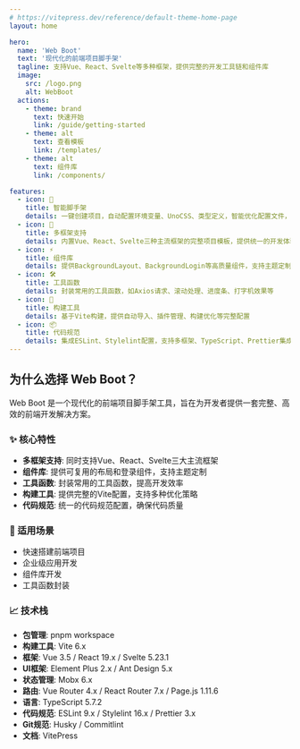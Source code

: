 ```yaml
---
# https://vitepress.dev/reference/default-theme-home-page
layout: home

hero:
  name: 'Web Boot'
  text: '现代化的前端项目脚手架'
  tagline: 支持Vue、React、Svelte等多种框架，提供完整的开发工具链和组件库
  image:
    src: /logo.png
    alt: WebBoot
  actions:
    - theme: brand
      text: 快速开始
      link: /guide/getting-started
    - theme: alt
      text: 查看模板
      link: /templates/
    - theme: alt
      text: 组件库
      link: /components/

features:
  - icon: 🚀
    title: 智能脚手架
    details: 一键创建项目，自动配置环境变量、UnoCSS、类型定义，智能优化配置文件，开箱即用
  - icon: 📝
    title: 多框架支持
    details: 内置Vue、React、Svelte三种主流框架的完整项目模板，提供统一的开发体验
  - icon: ⚡️
    title: 组件库
    details: 提供BackgroundLayout、BackgroundLogin等高质量组件，支持主题定制和布局切换
  - icon: 🛠️
    title: 工具函数
    details: 封装常用的工具函数，如Axios请求、滚动处理、进度条、打字机效果等
  - icon: 🎯
    title: 构建工具
    details: 基于Vite构建，提供自动导入、插件管理、构建优化等完整配置
  - icon: 📦
    title: 代码规范
    details: 集成ESLint、Stylelint配置，支持多框架、TypeScript、Prettier集成
---
```


<style>
:root {
  --vp-home-hero-name-color: transparent;
  --vp-home-hero-name-background: -webkit-linear-gradient(120deg, #bd34fe 30%, #41d1ff);
}

.VPHero {
  position: relative;
  padding: 0;
  overflow: hidden;
  margin-bottom: 24px;
}

.VPHero .container {
  display: flex;
  align-items: center;
  justify-content: space-between;
  max-width: 1152px;
  margin: 0 auto;
  padding: 24px;
  gap: 120px;
}

.VPHero .main {
  flex: 1;
  max-width: 592px;
  padding-right: 48px;
}

.VPHero .image-container {
  position: relative;
  width: 240px;
  height: 240px;
  margin: 0;
  margin-left: 48px;
  transform: none;
}

.VPHero .image {
  position: relative;
  width: 240px;
  height: 240px;
  z-index: 1;
  animation: float 6s ease-in-out infinite;
}

.VPHero .image-bg {
  position: absolute;
  top: 50%;
  left: 50%;
  transform: translate(-50%, -50%);
  width: 320px;
  height: 320px;
  background: radial-gradient(
    circle at center,
    rgba(65, 209, 255, 0.1) 0%,
    rgba(65, 209, 255, 0.05) 35%,
    rgba(189, 52, 254, 0.05) 70%,
    rgba(189, 52, 254, 0.1) 100%
  );
  border-radius: 50%;
  animation: pulse 4s ease-in-out infinite;
}

.VPHero .image-bg::before {
  content: '';
  position: absolute;
  top: -5%;
  left: -5%;
  right: -5%;
  bottom: -5%;
  border-radius: 50%;
  background: radial-gradient(
    circle at center,
    rgba(65, 209, 255, 0.05) 0%,
    rgba(189, 52, 254, 0.05) 100%
  );
  animation: rotate 10s linear infinite;
}

@keyframes float {
  0%, 100% {
    transform: translateY(0);
  }
  50% {
    transform: translateY(-10px);
  }
}

@keyframes pulse {
  0%, 100% {
    transform: translate(-50%, -50%) scale(1);
  }
  50% {
    transform: translate(-50%, -50%) scale(1.05);
  }
}

@keyframes rotate {
  from {
    transform: rotate(0deg);
  }
  to {
    transform: rotate(360deg);
  }
}

@media (min-width: 640px) {
  .VPHero .image-container,
  .VPHero .image {
    width: 280px;
    height: 280px;
  }
  .VPHero .image-bg {
    width: 360px;
    height: 360px;
  }
}

@media (min-width: 960px) {
  .VPHero .image-container,
  .VPHero .image {
    width: 320px;
    height: 320px;
  }
  .VPHero .image-bg {
    width: 400px;
    height: 400px;
  }
}

.VPHome .VPFeatures {
  margin-top: 16px;
  padding-top: 16px;
}
</style>

## 为什么选择 Web Boot？

Web Boot 是一个现代化的前端项目脚手架工具，旨在为开发者提供一套完整、高效的前端开发解决方案。

### ✨ 核心特性

- **多框架支持**: 同时支持Vue、React、Svelte三大主流框架
- **组件库**: 提供可复用的布局和登录组件，支持主题定制
- **工具函数**: 封装常用的工具函数，提高开发效率
- **构建工具**: 提供完整的Vite配置，支持多种优化策略
- **代码规范**: 统一的代码规范配置，确保代码质量

### 🎯 适用场景

- 快速搭建前端项目
- 企业级应用开发
- 组件库开发
- 工具函数封装

### 📈 技术栈

- **包管理**: pnpm workspace
- **构建工具**: Vite 6.x
- **框架**: Vue 3.5 / React 19.x / Svelte 5.23.1
- **UI框架**: Element Plus 2.x / Ant Design 5.x
- **状态管理**: Mobx 6.x
- **路由**: Vue Router 4.x / React Router 7.x / Page.js 1.11.6
- **语言**: TypeScript 5.7.2
- **代码规范**: ESLint 9.x / Stylelint 16.x / Prettier 3.x
- **Git规范**: Husky / Commitlint
- **文档**: VitePress
